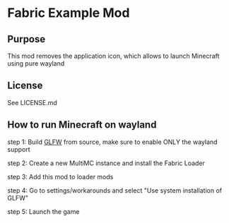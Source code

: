 # Fabric Example Mod

## Purpose

This mod removes the application icon, which allows to launch Minecraft using pure wayland

## License

See LICENSE.md

## How to run Minecraft on wayland

step 1:
Build [GLFW](https://github.com/glfw/glfw) from source, make sure to enable ONLY the wayland support

step 2:
Create a new MultiMC instance and install the Fabric Loader

step 3:
Add this mod to loader mods

step 4:
Go to settings/workarounds and select "Use system installation of GLFW"

step 5:
Launch the game
